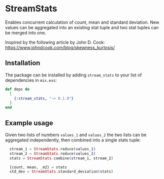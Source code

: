 # StreamStats

Enables concurrent calculation of count, mean and standard deviation.
New values can be aggregated into an existing stat tuple and two stat
tuples can be merged into one.

Inspired by the following article by John D. Cook:
https://www.johndcook.com/blog/skewness_kurtosis/

## Installation

The package can be installed by adding `stream_stats` to your list of
dependencies in `mix.exs`:

```elixir
def deps do
  [
    {:stream_stats, "~> 0.1.0"}
  ]
end
```

## Example usage

Given two lists of numbers `values_1` and `values_2` the two lists can be
aggregated independently, then combined into a single stats tuple:

```elixir
  stream_1 = StreamStats.reduce(values_1)
  stream_2 = StreamStats.reduce(values_2)
  stats = StreamStats.combine(stream_1, stream_2)

  {count, mean, _m2} = stats
  std_dev = StreamStats.standard_deviation(stats)
```
